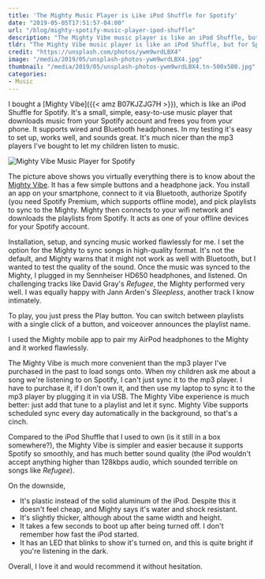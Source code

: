 ```yaml
---
title: 'The Mighty Music Player is Like iPod Shuffle for Spotify'
date: "2019-05-05T17:51:57-04:00"
url: "/blog/mighty-spotify-music-player-ipod-shuffle"
description: "The Mighty Vibe music player is like an iPod Shuffle, but for Spotify."
tldr: "The Mighty Vibe music player is like an iPod Shuffle, but for Spotify. It downloads music to a small, simple player for offline use. It supports Bluetooth and wired headphones."
credit: "https://unsplash.com/photos/ywm9wrdLBX4"
image: "/media/2019/05/unsplash-photos-ywm9wrdLBX4.jpg"
thumbnail: "/media/2019/05/unsplash-photos-ywm9wrdLBX4.tn-500x500.jpg"
categories:
- Music
---
```

I bought a [Mighty Vibe]({{< amz B07KJZJG7H >}}), which is like an iPod Shuffle for Spotify.
It's a small, simple, easy-to-use music player that downloads music from your Spotify account and frees you from your phone.
It supports wired and Bluetooth headphones.
In my testing it's easy to set up, works well, and sounds great.
It's much nicer than the mp3 players I've bought to let my children listen to music.
<!--more-->

![Mighty Vibe Music Player for Spotify](/media/2019/05/mighty.jpg)

The picture above shows you virtually everything there is to know about the [Mighty Vibe](https://bemighty.com/).
It has a few simple buttons and a headphone jack.
You install an app on your smartphone, connect to it via Bluetooth, authorize Spotify (you need Spotify Premium, which supports offline mode), and pick playlists to sync to the Mighty.
Mighty then connects to your wifi network and downloads the playlists from Spotify.
It acts as one of your offline devices for your Spotify account.

Installation, setup, and syncing music worked flawlessly for me.
I set the option for the Mighty to sync songs in high-quality format.
It's not the default, and Mighty warns that it might not work as well with Bluetooth, but I wanted to test the quality of the sound.
Once the music was synced to the Mighty, I plugged in my Sennheiser HD650 headphones, and listened.
On challenging tracks like David Gray's *Refugee*, the Mighty performed very well.
I was equally happy with Jann Arden's *Sleepless*, another track I know intimately.

To play, you just press the Play button.
You can switch between playlists with a single click of a button, and voiceover announces the playlist name.

I used the Mighty mobile app to pair my AirPod headphones to the Mighty and it worked flawlessly.

The Mighty Vibe is much more convenient than the mp3 player I've purchased in the past to load songs onto.
When my children ask me about a song we're listening to on Spotify, I can't just sync it to the mp3 player.
I have to purchase it, if I don't own it, and then use my laptop to sync it to the mp3 player by plugging it in via USB.
The Mighty Vibe experience is much better: just add that tune to a playlist and let it sync.
Mighty Vibe supports scheduled sync every day automatically in the background, so that's a cinch.

Compared to the iPod Shuffle that I used to own (is it still in a box somewhere?), the Mighty Vibe is simpler and easier because it supports Spotify so smoothly, and has much better sound quality (the iPod wouldn't accept anything higher than 128kbps audio, which sounded terrible on songs like *Refugee*).

On the downside,

* It's plastic instead of the solid aluminum of the iPod. Despite this it doesn't feel cheap, and Mighty says it's water and shock resistant.
* It's slightly thicker, although about the same width and height.
* It takes a few seconds to boot up after being turned off. I don't remember how fast the iPod started.
* It has an LED that blinks to show it's turned on, and this is quite bright if you're listening in the dark.

Overall, I love it and would recommend it without hesitation.